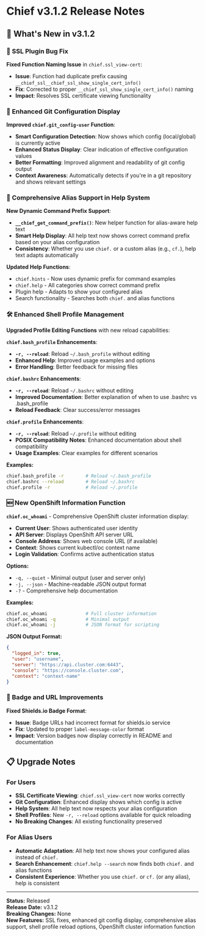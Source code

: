 # Chief v3.1.2 Release Notes

## 🚀 What's New in v3.1.2

### 🔧 SSL Plugin Bug Fix

**Fixed Function Naming Issue** in `chief.ssl_view-cert`:

- **Issue**: Function had duplicate prefix causing `__chief_ssl__chief_ssl_show_single_cert_info()`
- **Fix**: Corrected to proper `__chief_ssl_show_single_cert_info()` naming
- **Impact**: Resolves SSL certificate viewing functionality

### 🚀 Enhanced Git Configuration Display

**Improved `chief.git_config-user` Function**:

- **Smart Configuration Detection**: Now shows which config (local/global) is currently active
- **Enhanced Status Display**: Clear indication of effective configuration values
- **Better Formatting**: Improved alignment and readability of git config output
- **Context Awareness**: Automatically detects if you're in a git repository and shows relevant settings

### 🎯 Comprehensive Alias Support in Help System

**New Dynamic Command Prefix Support**:

- **`__chief_get_command_prefix()`**: New helper function for alias-aware help text
- **Smart Help Display**: All help text now shows correct command prefix based on your alias configuration
- **Consistency**: Whether you use `chief.` or a custom alias (e.g., `cf.`), help text adapts automatically

**Updated Help Functions**:

- `chief.hints` - Now uses dynamic prefix for command examples
- `chief.help` - All categories show correct command prefix
- Plugin help - Adapts to show your configured alias
- Search functionality - Searches both `chief.` and alias functions

### 🛠️ Enhanced Shell Profile Management

**Upgraded Profile Editing Functions** with new reload capabilities:

**`chief.bash_profile` Enhancements**:

- **`-r, --reload`**: Reload `~/.bash_profile` without editing
- **Enhanced Help**: Improved usage examples and options
- **Error Handling**: Better feedback for missing files

**`chief.bashrc` Enhancements**:

- **`-r, --reload`**: Reload `~/.bashrc` without editing
- **Improved Documentation**: Better explanation of when to use .bashrc vs .bash_profile
- **Reload Feedback**: Clear success/error messages

**`chief.profile` Enhancements**:

- **`-r, --reload`**: Reload `~/.profile` without editing
- **POSIX Compatibility Notes**: Enhanced documentation about shell compatibility
- **Usage Examples**: Clear examples for different scenarios

**Examples:**

```bash
chief.bash_profile -r        # Reload ~/.bash_profile
chief.bashrc --reload        # Reload ~/.bashrc
chief.profile -r             # Reload ~/.profile
```

### 🆕 New OpenShift Information Function

**`chief.oc_whoami`** - Comprehensive OpenShift cluster information display:

- **Current User**: Shows authenticated user identity
- **API Server**: Displays OpenShift API server URL
- **Console Address**: Shows web console URL (if available)
- **Context**: Shows current kubectl/oc context name
- **Login Validation**: Confirms active authentication status

**Options:**

- `-q, --quiet` - Minimal output (user and server only)
- `-j, --json` - Machine-readable JSON output format
- `-?` - Comprehensive help documentation

**Examples:**

```bash
chief.oc_whoami              # Full cluster information
chief.oc_whoami -q           # Minimal output
chief.oc_whoami -j           # JSON format for scripting
```

**JSON Output Format:**

```json
{
  "logged_in": true,
  "user": "username",
  "server": "https://api.cluster.com:6443",
  "console": "https://console.cluster.com",
  "context": "context-name"
}
```

### 🎨 Badge and URL Improvements

**Fixed Shields.io Badge Format**:

- **Issue**: Badge URLs had incorrect format for shields.io service
- **Fix**: Updated to proper `label-message-color` format
- **Impact**: Version badges now display correctly in README and documentation

## 📋 Upgrade Notes

### For Users

- **SSL Certificate Viewing**: `chief.ssl_view-cert` now works correctly
- **Git Configuration**: Enhanced display shows which config is active
- **Help System**: All help text now respects your alias configuration
- **Shell Profiles**: New `-r, --reload` options available for quick reloading
- **No Breaking Changes**: All existing functionality preserved

### For Alias Users

- **Automatic Adaptation**: All help text now shows your configured alias instead of `chief.`
- **Search Enhancement**: `chief.help --search` now finds both `chief.` and alias functions
- **Consistent Experience**: Whether you use `chief.` or `cf.` (or any alias), help is consistent

---

**Status:** Released  
**Release Date:** v3.1.2  
**Breaking Changes:** None  
**New Features:** SSL fixes, enhanced git config display, comprehensive alias support, shell profile reload options, OpenShift cluster information function
